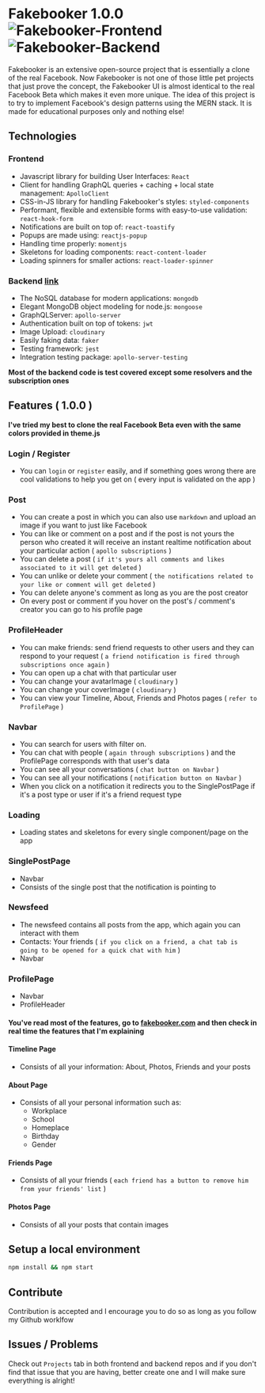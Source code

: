 # Fakebooker 1.0.0 ![Fakebooker-Frontend](https://github.com/KristianWEB/fakebooker-frontend/workflows/Fakebooker-Frontend/badge.svg) ![Fakebooker-Backend](https://github.com/KristianWEB/fakebooker-backend/workflows/Fakebooker-Backend/badge.svg)

Fakebooker is an extensive open-source project that is essentially a clone of the real Facebook. Now Fakebooker is not one of those little pet projects that just prove the concept, the Fakebooker UI is almost identical to the real Facebook Beta which makes it even more unique. The idea of this project is to try to implement Facebook's design patterns using the MERN stack. It is made for educational purposes only and nothing else!

## Technologies

### Frontend
* Javascript library for building User Interfaces: `React`
* Client for handling GraphQL queries + caching + local state management: `ApolloClient`
* CSS-in-JS library for handling Fakebooker's styles: `styled-components`
* Performant, flexible and extensible forms with easy-to-use validation: `react-hook-form`
* Notifications are built on top of: `react-toastify`
* Popups are made using: `reactjs-popup`
* Handling time properly: `momentjs`
* Skeletons for loading components: `react-content-loader`
* Loading spinners for smaller actions: `react-loader-spinner`


### Backend [link](https://github.com/KristianWEB/fakebooker-backend)
* The NoSQL database for modern applications: `mongodb`
* Elegant MongoDB object modeling for node.js: `mongoose`
* GraphQLServer: `apollo-server`
* Authentication built on top of tokens: `jwt`
* Image Upload: `cloudinary`
* Easily faking data: `faker`
* Testing framework: `jest`
* Integration testing package: `apollo-server-testing`

**Most of the backend code is test covered except some resolvers and the subscription ones**

## Features ( 1.0.0 )
**I've tried my best to clone the real Facebook Beta even with the same colors provided in theme.js**
### Login / Register
* You can `login` or `register` easily, and if something goes wrong there are cool validations to help you get on ( every input is validated on the app )

### Post
* You can create a post in which you can also use `markdown` and upload an image if you want to just like Facebook
* You can like or comment on a post and if the post is not yours the person who created it will receive an instant realtime notification about your particular action ( `apollo subscriptions` )
* You can delete a post ( `if it's yours all comments and likes associated to it will get deleted` )
* You can unlike or delete your comment ( `the notifications related to your like or comment will get deleted` )
* You can delete anyone's comment as long as you are the post creator
* On every post or comment if you hover on the post's / comment's creator you can go to his profile page

### ProfileHeader
* You can make friends: send friend requests to other users and they can respond to your request ( `a friend notification is fired through subscriptions once again` )
* You can open up a chat with that particular user
* You can change your avatarImage ( `cloudinary` )
* You can change your coverImage ( `cloudinary` )
* You can view your Timeline, About, Friends and Photos pages ( `refer to ProfilePage` )

### Navbar
* You can search for users with filter on.
* You can chat with people ( `again through subscriptions` ) and the ProfilePage corresponds with that user's data
* You can see all your conversations ( `chat button on Navbar` )
* You can see all your notifications ( `notification button on Navbar` )
* When you click on a notification it redirects you to the SinglePostPage if it's a post type or user if it's a friend request type

### Loading
* Loading states and skeletons for every single component/page on the app

### SinglePostPage
* Navbar
* Consists of the single post that the notification is pointing to
### Newsfeed
* The newsfeed contains all posts from the app, which again you can interact with them
* Contacts: Your friends ( `if you click on a friend, a chat tab is going to be opened for a quick chat with him` )
* Navbar

### ProfilePage
* Navbar
* ProfileHeader
#### You've read most of the features, go to [fakebooker.com](https://fakebooker.com) and then check in real time the features that I'm explaining
 #### Timeline Page
  * Consists of all your information: About, Photos, Friends and your posts
 #### About Page
  * Consists of all your personal information such as:
    - Workplace
    - School
    - Homeplace
    - Birthday
    - Gender
 #### Friends Page
   * Consists of all your friends ( `each friend has a button to remove him from your friends' list` )
 #### Photos Page
   * Consists of all your posts that contain images
   
## Setup a local environment
 ```sh
 npm install && npm start
 ```
 
 ## Contribute
 Contribution is accepted and I encourage you to do so as long as you follow my Github worklfow
 
 ## Issues / Problems
 Check out `Projects` tab in both frontend and backend repos and if you don't find that issue that you are having, better create one and  I will make sure everything is alright!
